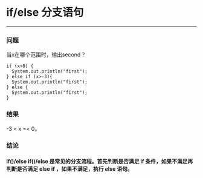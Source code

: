 # if/else 分支语句
---
### 问题
当x在哪个范围时，输出second？
```
if (x>0) {
  System.out.println("first");
} else if (x>-3){
  System.out.println("first");
} else {
  System.out.println("first");
}
```
### 结果
-3 < x =< 0。 
### 结论
#### if()/else if()/else 是常见的分支流程。首先判断是否满足 if 条件，如果不满足再判断是否满足 else if ，如果不满足，执行 else 语句。